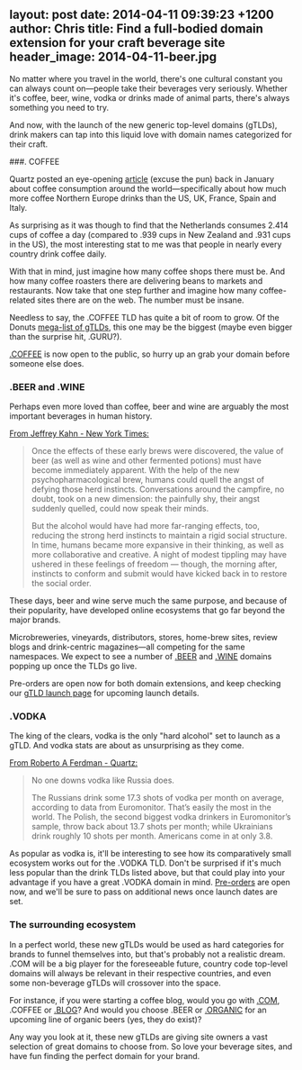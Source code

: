 layout: post
date: 2014-04-11 09:39:23 +1200
author: Chris
title: Find a full-bodied domain extension for your craft beverage site
header_image: 2014-04-11-beer.jpg
----

<!-- excerpt -->

No matter where you travel in the world, there's one cultural constant you can always count on—people take their beverages very seriously. Whether it's coffee, beer, wine, vodka or drinks made of animal parts, there's always something you need to try.

And now, with the launch of the new generic top-level domains (gTLDs), drink makers can tap into this liquid love with domain names categorized for their craft.

<!-- /excerpt -->

###. COFFEE

Quartz posted an eye-opening [article](http://qz.com/166983/where-the-worlds-biggest-coffee-drinkers-live/) (excuse the pun) back in January about coffee consumption around the world—specifically about how much more coffee Northern Europe drinks than the US, UK, France, Spain and Italy. 

As surprising as it was though to find that the Netherlands consumes 2.414 cups of coffee a day (compared to .939 cups in New Zealand and .931 cups in the US), the most interesting stat to me was that people in nearly every country drink coffee daily.

With that in mind, just imagine how many coffee shops there must be. And how many coffee roasters there are delivering beans to markets and restaurants. Now take that one step further and imagine how many coffee-related sites there are on the web. The number must be insane.

Needless to say, the .COFFEE TLD has quite a bit of room to grow. Of the Donuts [mega-list of gTLDs](http://www.donuts.co/tlds/), this one may be the biggest (maybe even bigger than the surprise hit, .GURU?). 

[.COFFEE](https://iwantmyname.com/domains/dot-coffee) is now open to the public, so hurry up an grab your domain before someone else does. 

### .BEER and .WINE

Perhaps even more loved than coffee, beer and wine are arguably the most important beverages in human history.

[From Jeffrey Kahn - New York Times:](http://www.nytimes.com/2013/03/17/opinion/sunday/how-beer-gave-us-civilization.html)

> Once the effects of these early brews were discovered, the value of beer (as well as wine and other fermented potions) must have become immediately apparent. With the help of the new psychopharmacological brew, humans could quell the angst of defying those herd instincts. Conversations around the campfire, no doubt, took on a new dimension: the painfully shy, their angst suddenly quelled, could now speak their minds.
>
> But the alcohol would have had more far-ranging effects, too, reducing the strong herd instincts to maintain a rigid social structure. In time, humans became more expansive in their thinking, as well as more collaborative and creative. A night of modest tippling may have ushered in these feelings of freedom — though, the morning after, instincts to conform and submit would have kicked back in to restore the social order.

These days, beer and wine serve much the same purpose, and because of their popularity, have developed online ecosystems that go far beyond the major brands. 

Microbreweries, vineyards, distributors, stores, home-brew sites, review blogs and drink-centric magazines—all competing for the same namespaces. We expect to see a number of [.BEER](https://iwantmyname.com/domains/dot-beer) and [.WINE](https://iwantmyname.com/domains/dot-wine) domains popping up once the TLDs go live. 

Pre-orders are open now for both domain extensions, and keep checking our [gTLD launch page](https://iwantmyname.com/domains/new-gtld-launch-dates) for upcoming launch details.

### .VODKA

The king of the clears, vodka is the only "hard alcohol" set to launch as a gTLD. And vodka stats are about as unsurprising as they come. 

[From Roberto A Ferdman - Quartz:](http://qz.com/179708/map-where-the-worlds-biggest-vodka-drinkers-are/)

> No one downs vodka like Russia does.
>
> The Russians drink some 17.3 shots of vodka per month on average, according to data from Euromonitor. That’s easily the most in the world. The Polish, the second biggest vodka drinkers in Euromonitor’s sample, throw back about 13.7 shots per month; while Ukrainians drink roughly 10 shots per month. Americans come in at only 3.8.

As popular as vodka is, it'll be interesting to see how its comparatively small ecosystem works out for the .VODKA TLD. Don't be surprised if it's much less popular than the drink TLDs listed above, but that could play into your advantage if you have a great .VODKA domain in mind. [Pre-orders](https://iwantmyname.com/domains/dot-vodka) are open now, and we'll be sure to pass on additional news once launch dates are set.

### The surrounding ecosystem

In a perfect world, these new gTLDs would be used as hard categories for brands to funnel themselves into, but that's probably not a realistic dream. .COM will be a big player for the foreseeable future, country code top-level domains will always be relevant in their respective countries, and even some non-beverage gTLDs will crossover into the space.

For instance, if you were starting a coffee blog, would you go with [.COM](https://iwantmyname.com/domains/dot-com), .COFFEE or [.BLOG](https://iwantmyname.com/domains/dot-blog)? And would you choose .BEER or [.ORGANIC](https://iwantmyname.com/domains/dot-organic) for an upcoming line of organic beers (yes, they do exist)?

Any way you look at it, these new gTLDs are giving site owners a vast selection of great domains to choose from. So love your beverage sites, and have fun finding the perfect domain for your brand.
